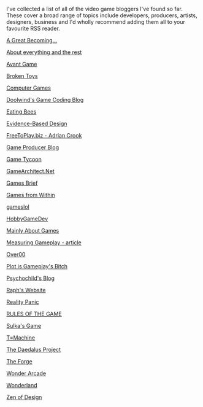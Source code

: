
I've collected a list of all of the video game bloggers I've found so
far. These cover a broad range of topics include developers, producers,
artists, designers, business and I'd wholly recommend adding them all to
your favourite RSS reader.

[A Great
Becoming...](http://agreatbecoming.wordpress.com/ "A Great Becoming...")

[About everything and the
rest](http://emme73.blogspot.com/ "About everything and the rest")

[Avant Game](http://blog.avantgame.com/ "Avant Game")

[Broken Toys](http://brokentoys.org/ "Broken Toys")

[Computer Games](http://www.winterwolves.net/blog "Computer Games")

[Doolwind's Game Coding
Blog](http://www.doolwind.com/blog "Doolwind's Game Coding Blog")

[Eating Bees](http://eatingbees.brokentoys.org/ "Eating Bees")

[Evidence-Based
Design](http://www.lietcam.com/blog "Evidence-Based Design")

[FreeToPlay.biz - Adrian
Crook](http://freetoplay.biz/ "FreeToPlay.biz - Adrian Crook")

[Game Producer Blog](http://www.gameproducer.net/ "Game Producer Blog")

[Game Tycoon](http://www.edery.org/ "Game Tycoon")

[GameArchitect.Net](http://www.gamearchitect.net/ "GameArchitect.Net")

[Games Brief](http://www.gamesbrief.com/ "Games Brief")

[Games from Within](http://gamesfromwithin.com/ "Games from Within")

[gameslol](http://www.gameslol.com/ "gameslol")

[HobbyGameDev](http://www.hobbygamedev.com/ "HobbyGameDev")

[Mainly About
Games](http://www.mainlyaboutgames.co.uk/ "Mainly About Games")

[Measuring Gameplay -
article](http://orbusgameworks.com/blog/ "Measuring Gameplay - article")

[Over00](http://www.over00.com/ "Over00")

[Plot is Gameplay's
Bitch](http://tom-jubert.blogspot.com/ "Plot is Gameplay's Bitch")

[Psychochild's Blog](http://psychochild.org/ "Psychochild's Blog")

[Raph's Website](http://www.raphkoster.com/ "Raph's Website")

[Reality Panic](http://www.realitypanic.com/ "Reality Panic")

[RULES OF THE GAME](http://rulesofthega.me/ "RULES OF THE GAME")

[Sulka's Game](http://www.sulka.net/ "Sulka's Game")

[T=Machine](http://t-machine.org/ "T=Machine")

[The Daedalus
Project](http://www.nickyee.com/daedalus/ "The Daedalus Project")

[The Forge](http://forge.ironrealms.com/ "The Forge")

[Wonder Arcade](http://wonderarcade.wordpress.com/ "Wonder Arcade")

[Wonderland](http://www.wonderlandblog.com/wonderland/ "Wonderland")

[Zen of Design](http://www.zenofdesign.com/ "Zen of Design")
